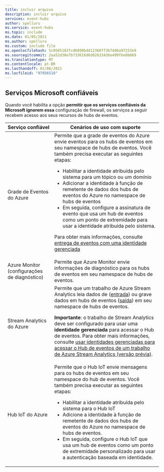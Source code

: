 ```yaml
---
title: incluir arquivo
description: incluir arquivo
services: event-hubs
author: spelluru
ms.service: event-hubs
ms.topic: include
ms.date: 01/05/2021
ms.author: spelluru
ms.custom: include file
ms.openlocfilehash: 5c0585182fcd6899bdd123607f3b7d46a97253e9
ms.sourcegitcommit: 2aa52d30e7b733616d6d92633436e499fbe8b069
ms.translationtype: MT
ms.contentlocale: pt-BR
ms.lasthandoff: 01/06/2021
ms.locfileid: "97956518"
---
```

## <a name="trusted-microsoft-services"></a>Serviços Microsoft confiáveis
Quando você habilita a opção **permitir que os serviços confiáveis da Microsoft ignorem essa** configuração de firewall, os serviços a seguir recebem acesso aos seus recursos de hubs de eventos.

| Serviço confiável | Cenários de uso com suporte | 
| --------------- | ------------------------- | 
| Grade de Eventos do Azure | Permite que a grade de eventos do Azure envie eventos para os hubs de eventos em seu namespace de hubs de eventos. Você também precisa executar as seguintes etapas: <ul><li>Habilitar a identidade atribuída pelo sistema para um tópico ou um domínio</li><li>Adicionar a identidade à função de remetente de dados dos hubs de eventos do Azure no namespace de hubs de eventos</li><li>Em seguida, configure a assinatura de evento que usa um hub de eventos como um ponto de extremidade para usar a identidade atribuída pelo sistema.</li></ul> <p>Para obter mais informações, consulte [entrega de eventos com uma identidade gerenciada](../articles/event-grid/managed-service-identity.md)</p>|
| Azure Monitor (configurações de diagnóstico) | Permite que Azure Monitor envie informações de diagnóstico para os hubs de eventos em seu namespace de hubs de eventos. |
| Stream Analytics do Azure | Permite que um trabalho de Azure Stream Analytics leia dados de ([entrada](../articles/stream-analytics/stream-analytics-add-inputs.md)) ou grave dados em hubs de eventos ([saída](../articles/stream-analytics/event-hubs-output.md)) em seu namespace de hubs de eventos. <p>**Importante**: o trabalho de Stream Analytics deve ser configurado para usar uma **identidade gerenciada** para acessar o Hub de eventos. Para obter mais informações, consulte [usar identidades gerenciadas para acessar o Hub de eventos de um trabalho de Azure Stream Analytics (versão prévia)](../articles/stream-analytics/event-hubs-managed-identity.md). </p>|
| Hub IoT do Azure | Permite que o Hub IoT envie mensagens para os hubs de eventos em seu namespace do hub de eventos. Você também precisa executar as seguintes etapas: <ul><li>Habilitar a identidade atribuída pelo sistema para o Hub IoT</li><li>Adicione a identidade à função de remetente de dados dos hubs de eventos do Azure no namespace de hubs de eventos.</li><li>Em seguida, configure o Hub IoT que usa um hub de eventos como um ponto de extremidade personalizado para usar a autenticação baseada em identidade.</li></ul>
